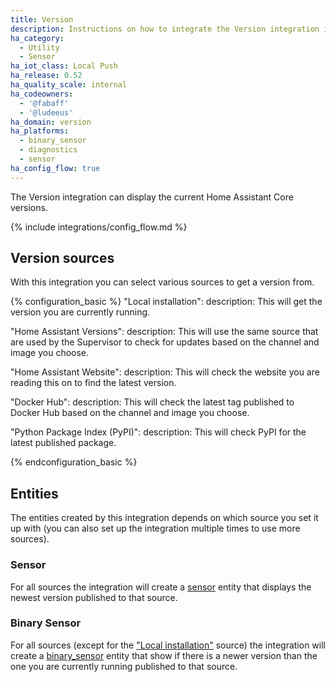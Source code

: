 ```yaml
---
title: Version
description: Instructions on how to integrate the Version integration into Home Assistant.
ha_category:
  - Utility
  - Sensor
ha_iot_class: Local Push
ha_release: 0.52
ha_quality_scale: internal
ha_codeowners:
  - '@fabaff'
  - '@ludeeus'
ha_domain: version
ha_platforms:
  - binary_sensor
  - diagnostics
  - sensor
ha_config_flow: true
---
```


The Version integration can display the current Home Assistant Core versions.

{% include integrations/config_flow.md %}

## Version sources

With this integration you can select various sources to get a version from.

{% configuration_basic %}
  "Local installation":
    description: This will get the version you are currently running.

  "Home Assistant Versions":
    description: This will use the same source that are used by the Supervisor to check for updates based on the channel and image you choose.

  "Home Assistant Website":
    description: This will check the website you are reading this on to find the latest version.

  "Docker Hub":
    description: This will check the latest tag published to Docker Hub based on the channel and image you choose.

  "Python Package Index (PyPI)":
    description: This will check PyPI for the latest published package.

{% endconfiguration_basic %}

## Entities

The entities created by this integration depends on which source you set it up with (you can also set up the integration multiple times to use more sources).

### Sensor

For all sources the integration will create a [sensor](/integrations/sensor) entity that displays the newest version published to that source.

### Binary Sensor

For all sources (except for the ["Local installation"](#local-installation) source) the integration will create a [binary_sensor](/integrations/binary_sensor) entity that show if there is a newer version than the one you are currently running published to that source.
